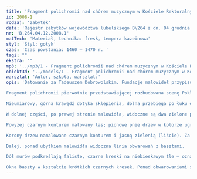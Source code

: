```yaml
---
title: 'Fragment polichromii nad chórem muzycznym w Kościele Rektoralnym'
id: 2008-1
rodzaj: 'zabytek'
data: 'Rejestr zabytków województwa lubelskiego B\264 z dn. 04 grudnia 2008 r. '
nr: 'B.264.04.12.2008.1'
matTech: 'Materiał, technika: fresk, tempera kazeinowa'
styl: 'Styl: gotyk'
czas: 'Czas powstania: 1460 – 1470 r. '
tagi: ""
ekstra: ""
mp3: '../mp3/1 - Fragment polichromii nad chórem muzycznym w Kościele Rektoralnym.mp3'
obiekt3d: '../models/1 - Fragment polichromii nad chórem muzycznym w Kościele Rektoralnym.glb'
warsztat: 'Autor, szkoła, warsztat:'
opis: 'Datowanie za Tadeuszem Dobrowolskim. Fundacje malowideł przypisuje się bądź królowi Kazimierzowi Jagiellończykowi, bądź przeorowi Marcinowi z Karnowic. Pod koniec XV w. rozpoczęto budowanie sklepień kościoła, przy którym następowało zniszczenie polichromii. Następne zniszczenia powstały podczas budowania wieży kościoła i przebudowy chóru muzycznego w latach 1632-1660. Malowidła odkrył Józef Smoliński w 1898r. 

Fragment polichromii pierwotnie przedstawiającej rozbudowana scenę Pokłonu Trzech Króli znajduje się na południowej ścianie nad chórem muzycznym, 79 cm od ściany zachodniej. 

Nieumiarowy, górna krawędź dotyka sklepienia, dolna przebiega po łuku dawnej ściany. 

W dolnej części, po prawej stronie malowidła, widoczne są dwa zielone półkoliste kształty (gór) o czarnym konturze, ze sztrafowaniem. 

Powyżej czarnym konturem malowany las; pionowe pnie drzew w kolorze ugrowym. 

Korony drzew namalowane czarnym konturem i jasną zielenią (liście). Za lasem widoczna półokrągła baszta z blankami; w cieniach – czerwień. 

Dalej, ponad ubytkiem malowidła widoczna linia obwarowań z basztami. 

Dół murów podkreślają faliste, czarne kreski na niebieskawym tle – oznaczające prawdopodobnie (trzcinowe?) osłony przeciw artylerii. 

Okna baszty w kształcie krótkich czarnych kresek. Ponad obwarowaniami słabo widoczne czerwone dachy zabudowań miasta.'
---
```


 